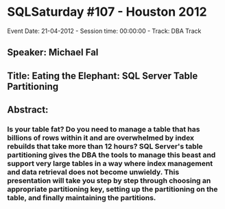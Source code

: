 # SQLSaturday #107 - Houston 2012
Event Date: 21-04-2012 - Session time: 00:00:00 - Track: DBA Track
## Speaker: Michael Fal
## Title: Eating the Elephant: SQL Server Table Partitioning
## Abstract:
### Is your table fat? Do you need to manage a table that has billions of rows within it and are overwhelmed by index rebuilds that take more than 12 hours? SQL Server's table partitioning gives the DBA the tools to manage this beast and support very large tables in a way where index management and data retrieval does not become unwieldy. This presentation will take you step by step through choosing an appropriate partitioning key, setting up the partitioning on the table, and finally maintaining the partitions.

